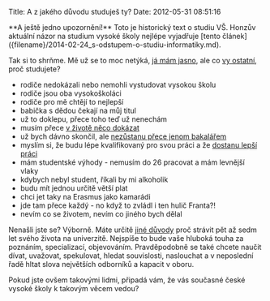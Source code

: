 Title: A z jakého důvodu studuješ ty?
Date: 2012-05-31 08:51:16

<div class="alert alert-danger" markdown="1">
**A ještě jedno upozornění!** Toto je historický text o studiu VŠ. Honzův aktuální názor na studium vysoké školy nejlépe vyjadřuje [tento článek]({filename}/2014-02-24_s-odstupem-o-studiu-informatiky.md).
</div>

Tak si to shrňme. Mě už se to moc netýká, [já mám jasno]({filename}2012-01-23_manifest-zklamaneho-studenta.md), ale co [vy ostatní](http://ksinan.blog.respekt.ihned.cz/c1-55669350-hnupove-vsech-zemi-vzdelejte-se), proč studujete?

- rodiče nedokázali nebo nemohli vystudovat vysokou školu
- rodiče jsou oba vysokoškoláci
- rodiče pro mě chtějí to nejlepší
- babička s dědou čekají na můj titul
- už to doklepu, přece toho teď už nenechám
- musím přece [v životě něco dokázat](http://blog.peoplecomm.cz/clanek/zpoved-krysiho-zavodnika)
- už bych dávno skončil, ale [nezůstanu přece jenom bakalářem](http://ksinan.blog.respekt.ihned.cz/c1-55388950-bakalar-pro-srandu-kralikum)
- myslím si, že budu lépe kvalifikovaný pro svou práci a že [dostanu lepší práci](http://hn.ihned.cz/c1-50972450-jaky-obor-volit-aby-student-neskoncil-na-uradu-prace)
- mám studentské výhody - nemusím do 26 pracovat a mám levnější vlaky
- kdybych nebyl student, říkali by mi alkoholik
- budu mít jednou určitě větší plat
- chci jet taky na Erasmus jako kamarádi
- jde tam přece každý - no když to zvládl i ten hulič Franta?!
- nevím co se životem, nevím co jiného bych dělal

Nenašli jste se? Výborně. Máte určitě [jiné důvody](http://www.herout.net/blog/2012/01/proc-studovat-na-vysoke-skole/) proč strávit pět až sedm let svého života na univerzitě. Nejspíše to bude vaše hluboká touha za poznáním, specializací, objevováním. Pravděpodobně se také chcete naučit dívat, uvažovat, spekulovat, hledat souvislosti, naslouchat a v neposlední řadě hltat slova největších odborníků a kapacit v oboru.

Pokud jste ovšem takovými lidmi, připadá vám, že vás současné české vysoké školy k takovým věcem vedou?

